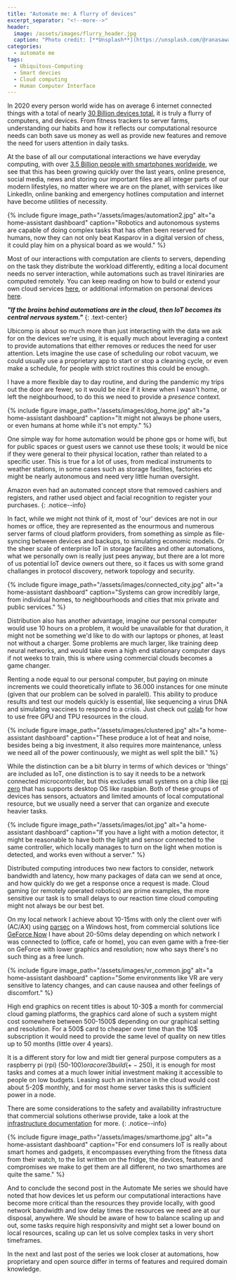 ```yaml
---
title: "Automate me: A flurry of devices"
excerpt_separator: "<!--more-->"
header:
  image: /assets/images/flurry_header.jpg
  caption: "Photo credit: [**Unsplash**](https://unsplash.com/@ranasawalha)"
categories:
  - automate me
tags:
  - Ubiquitous-Computing
  - Smart devcies
  - Cloud computing
  - Human Computer Interface
---
```

In 2020 every person world wide has on average 6 internet connected things with a total of nearly [30 Billion devices total](https://www.statista.com/statistics/802690/worldwide-connected-devices-by-access-technology/), it is truly a flurry of computers, and devices. From fitness trackers to server farms, understanding our habits and how it reflects our computational resource needs can both save us money as well as provide new features and remove the need for users attention in daily tasks.
<!--more-->

At the base of all our computational interactions we have everyday computing, with over [3.5 Billion people with smartphones worldwide](https://www.bankmycell.com/blog/how-many-phones-are-in-the-world), we see that this has been growing quickly over the last years, online presence, social media, news and storing our important files are all integer parts of our modern lifestyles, no matter where we are on the planet, with services like LinkedIn, online banking and emergency hotlines computation and internet have become utilities of necessity.

{% include figure image_path="/assets/images/automation2.jpg" alt="a home-assistant dashboard" caption="Robotics and autonomous systems are capable of doing complex tasks that has often been reserved for humans, now they can not only beat Kasparov in a digital version of chess, it could play him on a physical board as we would." %}

Most of our interactions with computation are clients to servers, depending on the task they distribute the workload differently, editing a local document needs no server interaction, while automations such as travel itiniraries are computed remotely. You can keep reading on how to build or extend your own cloud services [here](/automateme/), or additional information on personal devices [here](/workflow/desktop-hybrids/).

__*"If the brains behind automations are in the cloud, then IoT becomes its central nervous system."*__
{: .text-center}

Ubicomp is about so much more than just interacting with the data we ask for on the devices we're using, it is equally much about leveraging a context to provide automations that either removes or reduces the need for user attention. Lets imagine the use case of scheduling our robot vacuum, we could usually use a proprietary app to start or stop a cleaning cycle, or even make a schedule, for people with strict routines this could be enough. 

I have a more flexible day to day routine, and during the pandemic my trips out the door are fewer, so it would be nice if it knew when I wasn't home, or left the neighbourhood, to do this we need to provide a _presence_ context.

{% include figure image_path="/assets/images/dog_home.jpg" alt="a home-assistant dashboard" caption="It might not always be phone users, or even humans at home while it's not empty." %}

One simple way for home automation would be phone gps or home wifi, but for public spaces or guest users we cannot use these tools; it would be nice if they were general to their physical location, rather than related to a specific user. This is true for a lot of uses, from medical instruments to weather stations, in some cases such as storage facilites, factories etc might be nearly autonomous and need very little human oversight.

Amazon even had an automated concept store that removed cashiers and registers, and rather used object and facial recognition to register your purchases.
{: .notice--info}

In fact, while we might not think of it, most of 'our' devices are not in our homes or office, they are represented as the enourmous and numerous server farms of cloud platform providers, from something as simple as file-syncing between devices and backups, to simulating economic models. Or the sheer scale of enterprise IoT in storage facilites and other automations, what we personally own is really just pees anyway, but there are a lot more of us potential IoT device owners out there, so it faces us with some grand challanges in protocol discovery, network topology and security. 

{% include figure image_path="/assets/images/connected_city.jpg" alt="a home-assistant dashboard" caption="Systems can grow incredibly large, from individual homes, to neighbourhoods and cities that mix private and public services." %}


Distribution also has another advantage, imagine our personal computer would use 10 hours on a problem, it would be unavailable for that duration, it might not be something we'd like to do with our laptops or phones, at least not without a charger. Some problems are much larger, like training deep neural networks, and would take even a high end stationary computer days if not weeks to train, this is where using commercial clouds becomes a game changer.

Renting a node equal to our personal computer, but paying on minute increments we could theoretically inflate to 36.000 instances for one minute (given that our problem can be solved in paralell). This ability to produce results and test our models quickly is essential, like sequencing a virus DNA and simulating vaccines to respond to a crisis. Just check out [colab](https://colab.research.google.com/notebooks/intro.ipynb) for how to use free GPU and TPU resources in the cloud.

{% include figure image_path="/assets/images/clustered.jpg" alt="a home-assistant dashboard" caption="These produce a lot of heat and noise, besides being a big investment, it also requires more maintenance, unless we need all of the power continuously, we might as well split the bill." %}

While the distinction can be a bit blurry in terms of which devices or 'things' are included as IoT, one distinction is to say it needs to be a network connected microcontroller, but this excludes small systems on a chip like [rpi zero](https://www.raspberrypi.org/products/raspberry-pi-zero-w/?resellerType=home) that has supports desktop OS like raspbian. Both of these groups of devices has sensors, actuators and limited amounts of local computational resource, but we usually need a server that can organize and execute heavier tasks.

{% include figure image_path="/assets/images/iot.jpg" alt="a home-assistant dashboard" caption="If you have a light with a motion detector, it might be reasonable to have both the light and sensor connected to the same controller, which locally manages to turn on the light when motion is detected, and works even without a server." %}

Distributed computing introduces two new factors to consider, network bandwidth and latency, how many packages of data can we send at once, and how quickly do we get a response once a request is made. Cloud gaming (or remotely operated robotics) are prime examples, the more sensitive our task is to small delays to our reaction time cloud computing might not always be our best bet.

On my local network I achieve about 10-15ms with only the client over wifi (AC/AX) using [parsec](https://parsecgaming.com/) on a Windows host, from commercial solutions lice [GeForce Now](https://www.nvidia.com/en-us/geforce-now/) I have about 20-50ms delay depending on which network I was connected to (office, cafe or home), you can even game with a free-tier on GeForce with lower graphics and resolution; now who says there's no such thing as a free lunch.

{% include figure image_path="/assets/images/vr_common.jpg" alt="a home-assistant dashboard" caption="Some environments like VR are very sensitive to latency changes, and can cause nausea and other feelings of discomfort." %}

High end graphics on recent titles is about 10-30$ a month for commercial cloud gaming platforms, the graphics card alone of such a system might cost somewhere between 500-1500$ depending on our graphical setting and resolution. For a 500$ card to cheaper over time than the 10$ subscription it would need to provide the same level of quality on new titles up to 50 months (little over 4 years).

It is a different story for low and midt tier general purpose computers as a raspberry pi (rpi) (50-100$) or a core i3 build (+-250$), it is enough for most tasks and comes at a much lower initial investment making it accessible to people on low budgets. Leasing such an instance in the cloud would cost about 5-20$ monthly, and for most home server tasks this is sufficient power in a node.

There are some considerations to the safety and availability infrastructure that commercial solutions otheriwse provide, take a look at the [infrastructure documentation](https://ceiku.github.io/automateme/infrastructure/) for more.
{: .notice--info}

{% include figure image_path="/assets/images/smarthome.jpg" alt="a home-assistant dashboard" caption="For end consumers IoT is really about smart homes and gadgets, it encompasses everything from the fitness data from their watch, to the list written on the fridge, the devices, features and compromises we make to get them are all different, no two smarthomes are quite the same." %}

And to conclude the second post in the Automate Me series we should have noted that how devices let us peform our computational interactions have become more critical than the resources they provide locally, with good network bandwidth and low delay times the resources we need are at our disposal, anywhere. We should be aware of how to balance scaling up and out, some tasks require high responsivity and might set a lower bound on local resources, scaling up can let us solve complex tasks in very short timeframes.

In the next and last post of the series we look closer at automations, how proprietary and open source differ in terms of features and required domain knowledge.

